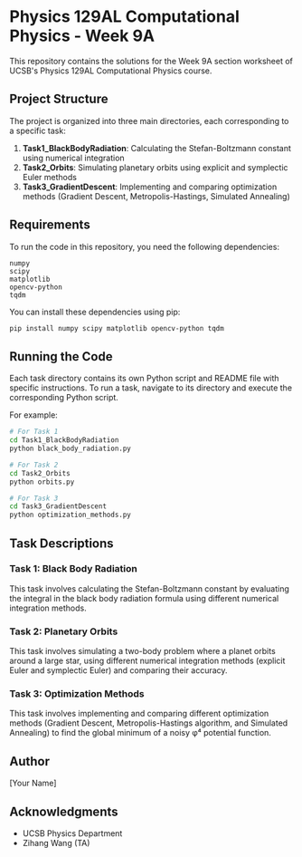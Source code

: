# Physics 129AL Computational Physics - Week 9A

This repository contains the solutions for the Week 9A section worksheet of UCSB's Physics 129AL Computational Physics course.

## Project Structure

The project is organized into three main directories, each corresponding to a specific task:

1. **Task1_BlackBodyRadiation**: Calculating the Stefan-Boltzmann constant using numerical integration
2. **Task2_Orbits**: Simulating planetary orbits using explicit and symplectic Euler methods
3. **Task3_GradientDescent**: Implementing and comparing optimization methods (Gradient Descent, Metropolis-Hastings, Simulated Annealing)

## Requirements

To run the code in this repository, you need the following dependencies:

```
numpy
scipy
matplotlib
opencv-python
tqdm
```

You can install these dependencies using pip:

```bash
pip install numpy scipy matplotlib opencv-python tqdm
```

## Running the Code

Each task directory contains its own Python script and README file with specific instructions. To run a task, navigate to its directory and execute the corresponding Python script.

For example:

```bash
# For Task 1
cd Task1_BlackBodyRadiation
python black_body_radiation.py

# For Task 2
cd Task2_Orbits
python orbits.py

# For Task 3
cd Task3_GradientDescent
python optimization_methods.py
```

## Task Descriptions

### Task 1: Black Body Radiation

This task involves calculating the Stefan-Boltzmann constant by evaluating the integral in the black body radiation formula using different numerical integration methods.

### Task 2: Planetary Orbits

This task involves simulating a two-body problem where a planet orbits around a large star, using different numerical integration methods (explicit Euler and symplectic Euler) and comparing their accuracy.

### Task 3: Optimization Methods

This task involves implementing and comparing different optimization methods (Gradient Descent, Metropolis-Hastings algorithm, and Simulated Annealing) to find the global minimum of a noisy φ⁴ potential function.

## Author

[Your Name]

## Acknowledgments

- UCSB Physics Department
- Zihang Wang (TA) 